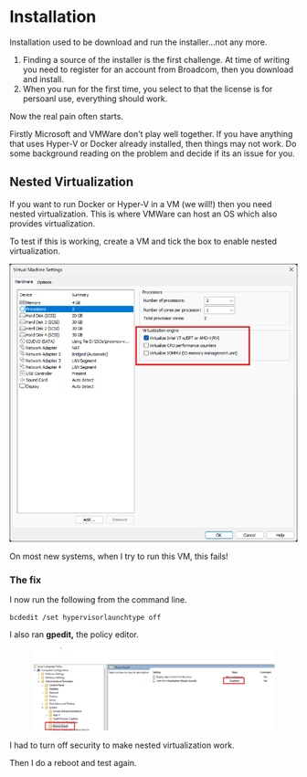 # Installation

Installation used to be download and run the installer...not any more.

1. Finding a source of the installer is the first challenge. At time of writing you need to register for an account from Broadcom, then you download and install.
2. When you run for the first time, you select to that the license is for persoanl use, everything should work.

Now the real pain often starts.

Firstly Microsoft and VMWare don't play well together. If you have anything that uses Hyper-V or Docker already installed, then things may not work. Do some background reading on the problem and decide if its an issue for you.

## Nested Virtualization&#x20;

If you want to run Docker or Hyper-V in a VM (we will!) then you need nested virtualization. This is where VMWare can host an OS which also provides virtualization.

To test if this is working, create a VM and tick the box to enable nested virtualization.&#x20;

<p align="center"> <img src="../.gitbook/assets/Screenshot 2025-06-25 233411.png" alt=""></p>

On most new systems, when I try to run this VM, this fails!&#x20;

### The fix

I now run the following from the command line.

```
bcdedit /set hypervisorlaunchtype off
```

I also ran **gpedit,** the policy editor.

<figure><img src="../.gitbook/assets/Screenshot 2025-06-25 232657.png" alt=""><figcaption></figcaption></figure>

I had to turn off security to make nested virtualization work.

Then I do a reboot and test again.
